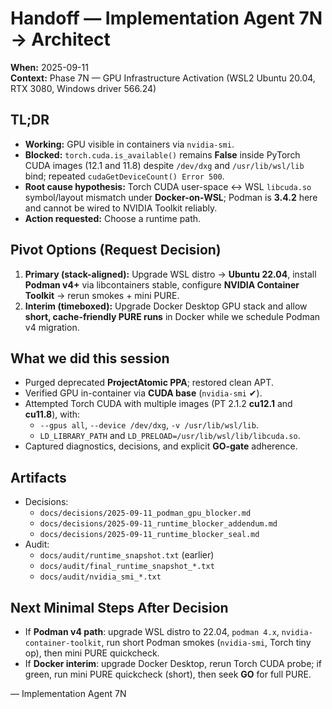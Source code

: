 # Handoff — Implementation Agent 7N → Architect
**When:** 2025-09-11  
**Context:** Phase 7N — GPU Infrastructure Activation (WSL2 Ubuntu 20.04, RTX 3080, Windows driver 566.24)

## TL;DR
- **Working:** GPU visible in containers via `nvidia-smi`.
- **Blocked:** `torch.cuda.is_available()` remains **False** inside PyTorch CUDA images (12.1 and 11.8) despite `/dev/dxg` and `/usr/lib/wsl/lib` bind; repeated `cudaGetDeviceCount() Error 500`.
- **Root cause hypothesis:** Torch CUDA user-space ↔ WSL `libcuda.so` symbol/layout mismatch under **Docker-on-WSL**; Podman is **3.4.2** here and cannot be wired to NVIDIA Toolkit reliably.
- **Action requested:** Choose a runtime path.

## Pivot Options (Request Decision)
1. **Primary (stack-aligned):** Upgrade WSL distro → **Ubuntu 22.04**, install **Podman v4+** via libcontainers stable, configure **NVIDIA Container Toolkit** → rerun smokes + mini PURE.
2. **Interim (timeboxed):** Upgrade Docker Desktop GPU stack and allow **short, cache-friendly PURE runs** in Docker while we schedule Podman v4 migration.

## What we did this session
- Purged deprecated **ProjectAtomic PPA**; restored clean APT.
- Verified GPU in-container via **CUDA base** (`nvidia-smi` ✔).
- Attempted Torch CUDA with multiple images (PT 2.1.2 **cu12.1** and **cu11.8**), with:
  - `--gpus all`, `--device /dev/dxg`, `-v /usr/lib/wsl/lib`.
  - `LD_LIBRARY_PATH` and `LD_PRELOAD=/usr/lib/wsl/lib/libcuda.so`.
- Captured diagnostics, decisions, and explicit **GO-gate** adherence.

## Artifacts
- Decisions:
  - `docs/decisions/2025-09-11_podman_gpu_blocker.md`
  - `docs/decisions/2025-09-11_runtime_blocker_addendum.md`
  - `docs/decisions/2025-09-11_runtime_blocker_seal.md`
- Audit:
  - `docs/audit/runtime_snapshot.txt` (earlier)
  - `docs/audit/final_runtime_snapshot_*.txt`
  - `docs/audit/nvidia_smi_*.txt`

## Next Minimal Steps After Decision
- If **Podman v4 path**: upgrade WSL distro to 22.04, `podman 4.x`, `nvidia-container-toolkit`, run short Podman smokes (`nvidia-smi`, Torch tiny op), then mini PURE quickcheck.
- If **Docker interim**: upgrade Docker Desktop, rerun Torch CUDA probe; if green, run mini PURE quickcheck (short), then seek **GO** for full PURE.

— Implementation Agent 7N
